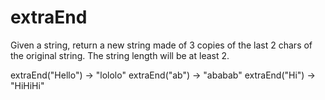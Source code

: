 # extraEnd

Given a string, return a new string made of 3 copies of the last 2 chars of the original string. The string length will be at least 2.


extraEnd("Hello") → "lololo"
extraEnd("ab") → "ababab"
extraEnd("Hi") → "HiHiHi"
